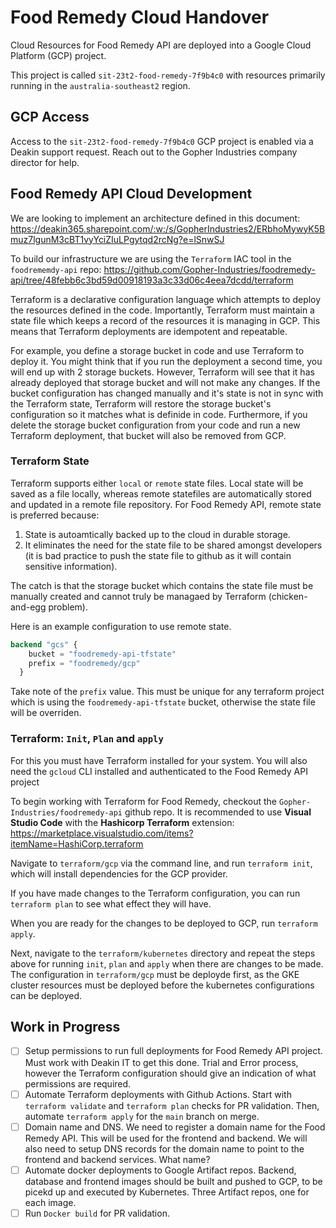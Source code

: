 # Food Remedy Cloud Handover

Cloud Resources for Food Remedy API are deployed into a Google Cloud Platform (GCP) project. 

This project is called `sit-23t2-food-remedy-7f9b4c0` with resources primarily running in the `australia-southeast2` region.

## GCP Access

Access to the `sit-23t2-food-remedy-7f9b4c0` GCP project is enabled via a Deakin support request. Reach out to the Gopher Industries company director for help.

## Food Remedy API Cloud Development

We are looking to implement an architecture defined in this document: https://deakin365.sharepoint.com/:w:/s/GopherIndustries2/ERbhoMywyK5Bmuz7lgunM3cBT1vyYciZIuLPgytqd2rcNg?e=lSnwSJ

To build our infrastructure we are using the `Terraform` IAC tool in the `foodrememdy-api` repo: https://github.com/Gopher-Industries/foodremedy-api/tree/48febb6c3bd59d00918193a3c33d06c4eea7dcdd/terraform

Terraform is a declarative configuration language which attempts to deploy the resources defined in the code. Importantly, Terraform must maintain a state file which keeps a record of the resources it is managing in GCP. This means that Terraform deployments are idempotent and repeatable. 

For example, you define a storage bucket in code and use Terraform to deploy it. You might think that if you run the deployment a second time, you will end up with 2 storage buckets. However, Terraform will see that it has already deployed that storage bucket and will not make any changes. If the bucket configuration has changed manually and it's state is not in sync with the Terraform state, Terraform will restore the storage bucket's configuration so it matches what is definide in code. Furthermore, if you delete the storage bucket configuration from your code and run a new Terraform deployment, that bucket will also be removed from GCP. 

### Terraform State

Terraform supports either `local` or `remote` state files. Local state will be saved as a file locally, whereas remote statefiles are automatically stored and updated in a remote file repository. For Food Remedy API, remote state is preferred because:

1. State is autoamtically backed up to the cloud in durable storage.
2. It eliminates the need for the state file to be shared amongst developers (it is bad practice to push the state file to github as it will contain sensitive information).

The catch is that the storage bucket which contains the state file must be manually created and cannot truly be managaed by Terraform (chicken-and-egg problem).

Here is an example configuration to use remote state.

```terraform
backend "gcs" {
    bucket = "foodremedy-api-tfstate"
    prefix = "foodremedy/gcp"
  }
```

Take note of the `prefix` value. This must be unique for any terraform project which is using the `foodremedy-api-tfstate` bucket, otherwise the state file will be overriden. 


### Terraform: `Init`, `Plan` and `apply`

For this you must have Terraform installed for your system. You will also need the `gcloud` CLI installed and authenticated to the Food Remedy API project

To begin working with Terraform for Food Remedy, checkout the `Gopher-Industries/foodremedy-api` github repo. It is recommended to use **Visual Studio Code** with the **Hashicorp Terraform** extension: https://marketplace.visualstudio.com/items?itemName=HashiCorp.terraform

Navigate to `terraform/gcp` via the command line, and run `terraform init`, which will install dependencies for the GCP provider.

If you have made changes to the Terraform configuration, you can run `terraform plan` to see what effect they will have. 

When you are ready for the changes to be deployed to GCP, run `terraform apply`.

Next, navigate to the `terraform/kubernetes` directory and repeat the steps above for running `init`, `plan` and `apply` when there are changes to be made. The configuration in `terraform/gcp` must be deployde first, as the GKE cluster resources must be deployed before the kubernetes configurations can be deployed.

## Work in Progress

- [ ] Setup permissions to run full deployments for Food Remedy API project. Must work with Deakin IT to get this done. Trial and Error process, however the Terraform configuration should give an indication of what permissions are required.
- [ ] Automate Terraform deployments with Github Actions. Start with `terraform validate` and `terraform plan` checks for PR validation. Then, automate `terraform apply` for the `main` branch on merge.
- [ ] Domain name and DNS. We need to register a domain name for the Food Remedy API. This will be used for the frontend and backend. We will also need to setup DNS records for the domain name to point to the frontend and backend services. What name?
- [ ] Automate docker deployments to Google Artifact repos. Backend, database and frontend images should be built and pushed to GCP, to be picekd up and executed by Kubernetes. Three Artifact repos, one for each image.
- [ ] Run `Docker build` for PR validation.